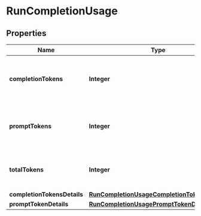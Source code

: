# RunCompletionUsage

## Properties
Name | Type | Description | Notes
------------ | ------------- | ------------- | -------------
**completionTokens** | **Integer** | Number of completion tokens used over the course of the run. | 
**promptTokens** | **Integer** | Number of prompt tokens used over the course of the run. | 
**totalTokens** | **Integer** | Total number of tokens used (prompt + completion). | 
**completionTokensDetails** | [**RunCompletionUsageCompletionTokensDetails**](RunCompletionUsageCompletionTokensDetails.md) |  |  [optional]
**promptTokenDetails** | [**RunCompletionUsagePromptTokenDetails**](RunCompletionUsagePromptTokenDetails.md) |  |  [optional]
